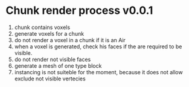 # Chunk render process v0.0.1

1. chunk contains voxels
2. generate voxels for a chunk
3. do not render a voxel in a chunk if it is an Air
4. when a voxel is generated, check his faces if the are required to be visible.
5. do not render not visible faces
6. generate a mesh of one type block
7. instancing is not suiteble for the moment, because it does not allow exclude not visible vertecies